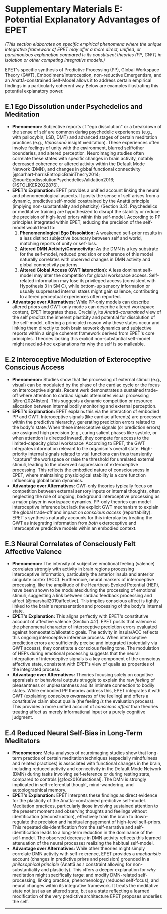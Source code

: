 # Supplementary Materials E: Potential Explanatory Advantages of EPET

*(This section elaborates on specific empirical phenomena where the unique integrative framework of EPET may offer a more direct, unified, or parsimonious explanation compared to its constituent theories (PP, GWT) in isolation or other competing integrative models.)*

EPET's specific synthesis of Predictive Processing (PP), Global Workspace Theory (GWT), Embodiment/Interoception, non-reductive Emergentism, and an Anattā-constrained Self-Model allows it to address certain empirical findings in a particularly coherent way. Below are examples illustrating this potential explanatory power.

## E.1 Ego Dissolution under Psychedelics and Meditation

*   **Phenomenon:** Subjective reports of "ego dissolution" or a breakdown of the sense of self are common during psychedelic experiences (e.g., with psilocybin, LSD, DMT) and advanced stages of certain meditation practices (e.g., *Vipassanā* insight meditation). These experiences often involve feelings of unity with the environment, blurred self/other boundaries, and altered perception. Neuroimaging studies often correlate these states with specific changes in brain activity, notably decreased coherence or altered activity within the Default Mode Network (DMN), and changes in global functional connectivity [@carhart-harrisEntropicBrainTheory2014; @nourEgodissolutionPsychedelicsValidation2016; @STOLIKER2022876].
*   **EPET's Explanation:** EPET provides a unified account linking the neural and phenomenological aspects. It posits the sense of self arises from a dynamic, predictive self-model constrained by the Anattā principle (implying non-substantiality and plasticity) (Section 3.2). Psychedelics or meditative training are hypothesized to disrupt the stability or reduce the precision of high-level priors within this self-model. According to PP principles integrated within EPET, reducing the precision of the self-model would lead to:
    1.  **Phenomenological Ego Dissolution:** A weakened self-prior results in a less distinct subjective boundary between self and world, matching reports of unity or self-loss.
    2.  **Altered DMN Activity/Connectivity:** As the DMN is a key substrate for the self-model, reduced precision or coherence of this model naturally correlates with observed changes in DMN activity and global connectivity patterns.
    3.  **Altered Global Access (GWT Interaction):** A less dominant self-model may alter the competition for global workspace access. Self-related information may lose its privileged access (consistent with Hypothesis 3 in SM C), while bottom-up sensory information or usually suppressed internal states might gain salience, contributing to altered perceptual experiences often reported.
*   **Advantage over Alternatives:** While PP-only models can describe altered priors and GWT-only models can describe altered workspace content, EPET integrates these. Crucially, its *Anattā-constrained* view of the self *predicts* the inherent plasticity and potential for dissolution of the self-model, offering a principled reason why these states occur and linking them directly to both brain network dynamics and subjective reports within a single coherent framework derived from EPET's core principles. Theories lacking this explicit non-substantial self-model might need ad-hoc explanations for why the self is so malleable.

## E.2 Interoceptive Modulation of Exteroceptive Conscious Access

*   **Phenomenon:** Studies show that the processing of external stimuli (e.g., visual) can be modulated by the phase of the cardiac cycle or the focus on interoceptive signals. Recent work demonstrates a sustained trade-off where attention to cardiac signals attenuates visual processing [@ren2024listen]. This suggests a dynamic competition or resource allocation between internal bodily monitoring and external perception.
*   **EPET's Explanation:** EPET explains this via the interaction of embodied PP and GWT. Interoceptive signals (like cardiac afferents) are processed within the predictive hierarchy, generating prediction errors related to the body's state. When these interoceptive signals (or prediction errors) are assigned high precision (e.g., during salient phases like systole, or when attention is directed inward), they compete for access to the limited-capacity global workspace. According to EPET, the GWT integrates information relevant to the organism's overall state. High-priority internal signals related to vital functions can thus transiently "capture" the workspace or raise the threshold for unrelated external stimuli, leading to the observed suppression of exteroceptive processing. This reflects the embodied nature of consciousness in EPET, where maintaining physiological stability is a core function influencing global brain dynamics.
*   **Advantage over Alternatives:** GWT-only theories typically focus on competition between external sensory inputs or internal thoughts, often neglecting the role of ongoing, background interoceptive processing as a major player in workspace dynamics. PP-only theories can model interoceptive inference but lack the explicit GWT mechanism to explain the global trade-off and impact on *conscious access* (reportability). EPET's synthesis naturally accounts for this interplay by treating the GWT as integrating information from *both* exteroceptive and interoceptive predictive models within an embodied context.

## E.3 Neural Correlates of Consciously Felt Affective Valence

*   **Phenomenon:** The intensity of subjective emotional feeling (valence) correlates strongly with activity in brain regions processing interoceptive information, particularly the anterior insula and anterior cingulate cortex (ACC). Furthermore, neural markers of interoceptive processing, like the amplitude of the Heartbeat-Evoked Potential (HEP), have been shown to be modulated during the processing of emotional stimuli, suggesting a link between cardiac feedback processing and affect [@marshall2019affective]. This implies conscious affect is tightly linked to the brain's representation and processing of the body's internal state.
*   **EPET's Explanation:** This aligns perfectly with EPET's constitutive account of affective valence (Section 4.2). EPET posits that valence *is* the phenomenal character of interoceptive prediction errors evaluated against homeostatic/allostatic goals. The activity in insula/ACC reflects this ongoing interoceptive inference process. When interoceptive prediction errors are sufficiently precise and integrated (potentially via GWT access), they constitute a conscious feeling tone. The modulation of HEPs during emotional processing suggests that the neural integration of interoceptive signals is a key component of the conscious affective state, consistent with EPET's view of qualia as properties of the integrated process.
*   **Advantage over Alternatives:** Theories focusing solely on cognitive appraisals or behavioral outputs struggle to explain the raw *feeling* of pleasantness or unpleasantness and its intimate connection to bodily states. While embodied PP theories address this, EPET integrates it with GWT (explaining *conscious awareness* of the feeling) and offers a *constitutive* claim about qualia (the feeling *is* the evaluation process). This provides a more unified account of *conscious affect* than theories treating affect as merely informational input or a purely cognitive judgment.

## E.4 Reduced Neural Self-Bias in Long-Term Meditators

*   **Phenomenon:** Meta-analyses of neuroimaging studies show that long-term practice of certain meditation techniques (especially mindfulness and related practices) is associated with functional changes in the brain, including reduced activity and connectivity in the Default Mode Network (DMN) during tasks involving self-reference or during resting state, compared to controls [@fox2016functional]. The DMN is strongly implicated in self-referential thought, mind-wandering, and autobiographical memory.
*   **EPET's Explanation:** EPET interprets these findings as direct evidence for the plasticity of the Anattā-constrained predictive self-model. Meditation practices, particularly those involving sustained attention to the present moment and observing thoughts and feelings without identification (deconstruction), effectively train the brain to down-regulate the precision and habitual engagement of high-level self-priors. This repeated dis-identification from the self-narrative and self-identification leads to a long-term reduction in the dominance of the self-model. The observed decrease in DMN activity reflects this learned attenuation of the neural processes realizing the habitual self-model.
*   **Advantage over Alternatives:** While other theories might simply correlate DMN activity with self-reference, EPET provides a *mechanistic* account (changes in predictive priors and precision) grounded in a *philosophical principle* (Anattā as a constraint allowing for non-substantiality and plasticity). This offers a deeper explanation for *why* meditation might specifically target and modify DMN-related self-processing, linking practice, phenomenology (reduced self-focus), and neural changes within its integrative framework. It treats the meditative state not just as an altered state, but as a state reflecting a learned modification of the very predictive architecture EPET proposes underlies the self.

---